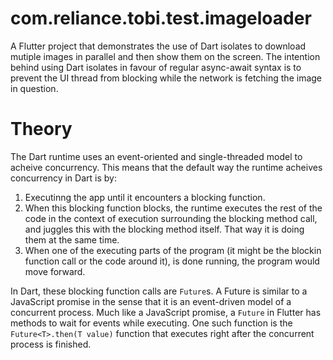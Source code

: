 # com.reliance.tobi.test.imageloader
A Flutter project that demonstrates the use of Dart isolates to download mutiple images in parallel and then show them on the screen. The intention behind using Dart isolates in favour of regular async-await syntax is to prevent the UI thread from blocking while the network is fetching the image in question.

# Theory
The Dart runtime uses an event-oriented and single-threaded model to acheive concurrency. This means that the default way the runtime acheives concurrency in Dart is by:

1) Executinng the app until it encounters a blocking function.
2) When this blocking function blocks, the runtime executes the rest of the code in the context of execution surrounding the blocking method call, and juggles this with the blocking method itself. That way it is doing them at the same time.
3) When one of the executing parts of the program (it might be the blockin function call or the code around it), is done running, the program would move forward.

In Dart, these blocking function calls are `Future`s. A Future is similar to a JavaScript promise in the sense that it is an event-driven model of a concurrent process. Much like a JavaScript promise, a `Future` in Flutter has methods to wait for events while executing. One such function is the `Future<T>.then(T value)` function that executes right after the concurrent process is finished.